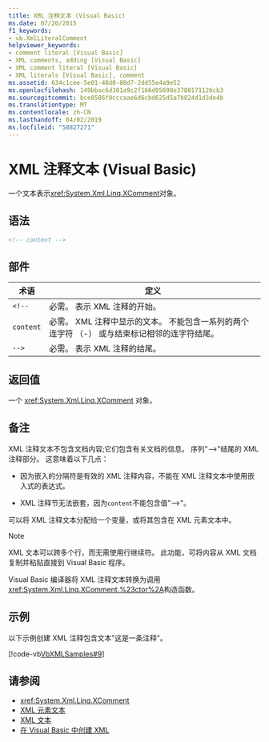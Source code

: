 ```yaml
---
title: XML 注释文本 (Visual Basic)
ms.date: 07/20/2015
f1_keywords:
- vb.XmlLiteralComment
helpviewer_keywords:
- comment literal [Visual Basic]
- XML comments, adding [Visual Basic]
- XML comment literal [Visual Basic]
- XML literals [Visual Basic], comment
ms.assetid: 634c1cee-5e01-48d0-88d7-2dd55e4a9e52
ms.openlocfilehash: 149bbac6d301a9c2f166d05698e3780171126cb3
ms.sourcegitcommit: bce0586f0cccaae6d6cbd625d5a7b824d1d3de4b
ms.translationtype: MT
ms.contentlocale: zh-CN
ms.lasthandoff: 04/02/2019
ms.locfileid: "58827271"
---
```

# <a name="xml-comment-literal-visual-basic"></a>XML 注释文本 (Visual Basic)
一个文本表示<xref:System.Xml.Linq.XComment>对象。  
  
## <a name="syntax"></a>语法  
  
```xml  
<!-- content -->  
```  
  
## <a name="parts"></a>部件  
  
|术语|定义|  
|---|---|  
|`<!--`|必需。 表示 XML 注释的开始。|  
|`content`|必需。 XML 注释中显示的文本。 不能包含一系列的两个连字符 （-） 或与结束标记相邻的连字符结尾。|  
|`-->`|必需。 表示 XML 注释的结尾。|  
  
## <a name="return-value"></a>返回值  
 一个 <xref:System.Xml.Linq.XComment> 对象。  
  
## <a name="remarks"></a>备注  
 XML 注释文本不包含文档内容;它们包含有关文档的信息。 序列"-->"结尾的 XML 注释部分。 这意味着以下几点：  
  
-   因为嵌入的分隔符是有效的 XML 注释内容，不能在 XML 注释文本中使用嵌入式的表达式。  
  
-   XML 注释节无法嵌套，因为`content`不能包含值"-->"。  
  
 可以将 XML 注释文本分配给一个变量，或将其包含在 XML 元素文本中。  
  
> [!NOTE]
>  XML 文本可以跨多个行，而无需使用行继续符。 此功能，可将内容从 XML 文档复制并粘贴直接到 Visual Basic 程序。  
  
 Visual Basic 编译器将 XML 注释文本转换为调用<xref:System.Xml.Linq.XComment.%23ctor%2A>构造函数。  
  
## <a name="example"></a>示例  
 以下示例创建 XML 注释包含文本"这是一条注释"。  
  
 [!code-vb[VbXMLSamples#9](~/samples/snippets/visualbasic/VS_Snippets_VBCSharp/VbXMLSamples/VB/XMLSamples4.vb#9)]  
  
## <a name="see-also"></a>请参阅

- <xref:System.Xml.Linq.XComment>
- [XML 元素文本](../../../visual-basic/language-reference/xml-literals/xml-element-literal.md)
- [XML 文本](../../../visual-basic/language-reference/xml-literals/index.md)
- [在 Visual Basic 中创建 XML](../../../visual-basic/programming-guide/language-features/xml/creating-xml.md)
